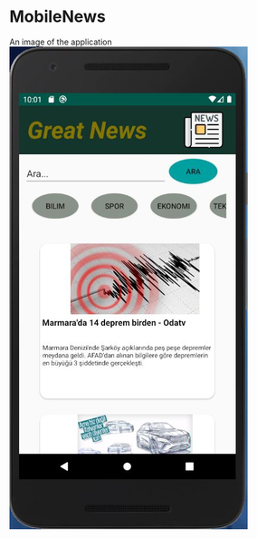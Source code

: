 # MobileNews

An image of the application 
![Image of Yaktocat](https://github.com/berk-demirci-bimu/MobileNews/blob/master/image_of_app.jpg)
